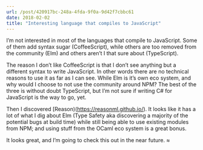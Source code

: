 ```yaml
---
url: /post/420917bc-248a-4fda-9f0a-9d42f7cbbc61
date: 2018-02-02
title: "Interesting language that compiles to JavaScript"
---
```


I&#8217;m not interested in most of the languages that compile to JavaScript. Some of them add syntax sugar (CoffeeScript), while others are too removed from the community (Elm) and others aren&#8217;t I that sure about (TypeScript).



The reason I don&#8217;t like CoffeeScript is that I don&#8217;t see anything but a different syntax to write JavaScript. In other words there are no technical reasons to use it as far as I can see. While Elm is it&#8217;s own eco system, and why would I choose to not use the community around NPM? The best of the three is without doubt TypeScript, but I&#8217;m not sure if writing C# for JavaScript is the way to go, yet.



Then I discovered [Reason)(https://reasonml.github.io/). It looks like it has a lot of what I dig about Elm (Type Safety aka discovering a majority of the potential bugs at build time) while still being able to use existing modules from NPM; and using stuff from the OCaml eco system is a great bonus.



It looks great, and I&#8217;m going to check this out in the near future. ≈